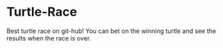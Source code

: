 # Turtle-Race
Best turtle race on git-hub! You can bet on the winning turtle and see the results when the race is over.
